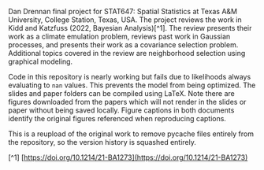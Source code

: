 Dan Drennan final project for STAT647: Spatial Statistics at
Texas A&M University, College Station, Texas, USA. The project
reviews the work in Kidd and Katzfuss (2022, Bayesian Analysis)[^1].
The review presents their work as a climate emulation problem, reviews
past work in Gaussian processes, and presents their work as a covariance
selection problem. Additional topics covered in the review are neighborhood
selection using graphical modeling.

Code in this repository is nearly working but fails due to likelihoods always
evaluating to `nan` values. This prevents the model from being optimized. The
slides and paper folders can be compiled using LaTeX. Note there are figures
downloaded from the papers which will not render in the slides or paper without
being saved locally. Figure captions in both documents identify the original
figures referenced when reproducing captions.

This is a reupload of the original work to remove pycache files entirely from
the repository, so the version history is squashed entirely.

[^1] [https://doi.org/10.1214/21-BA1273](https://doi.org/10.1214/21-BA1273)
